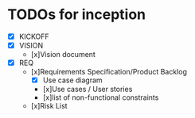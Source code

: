 # TODOs for inception

- [x] KICKOFF
- [x] VISION
  - [x]Vision document
- [x] REQ
  - [x]Requirements Specification/Product Backlog
    - [x] Use case diagram
    - [x]Use cases / User stories
    - [x]list of non-functional constraints
  - [x]Risk List
